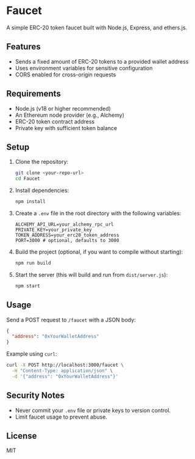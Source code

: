 # Faucet

A simple ERC-20 token faucet built with Node.js, Express, and ethers.js.

## Features
- Sends a fixed amount of ERC-20 tokens to a provided wallet address
- Uses environment variables for sensitive configuration
- CORS enabled for cross-origin requests

## Requirements
- Node.js (v18 or higher recommended)
- An Ethereum node provider (e.g., Alchemy)
- ERC-20 token contract address
- Private key with sufficient token balance

## Setup
1. Clone the repository:
   ```sh
   git clone <your-repo-url>
   cd Faucet
   ```
2. Install dependencies:
   ```sh
   npm install
   ```
3. Create a `.env` file in the root directory with the following variables:
   ```env
   ALCHEMY_API_URL=your_alchemy_rpc_url
   PRIVATE_KEY=your_private_key
   TOKEN_ADDRESS=your_erc20_token_address
   PORT=3000 # optional, defaults to 3000
   ```

4. Build the project (optional, if you want to compile without starting):
   ```sh
   npm run build
   ```

5. Start the server (this will build and run from `dist/server.js`):
   ```sh
   npm start
   ```

## Usage
Send a POST request to `/faucet` with a JSON body:
```json
{
  "address": "0xYourWalletAddress"
}
```

Example using `curl`:
```sh
curl -X POST http://localhost:3000/faucet \
  -H "Content-Type: application/json" \
  -d '{"address": "0xYourWalletAddress"}'
```

## Security Notes
- Never commit your `.env` file or private keys to version control.
- Limit faucet usage to prevent abuse.

## License
MIT

